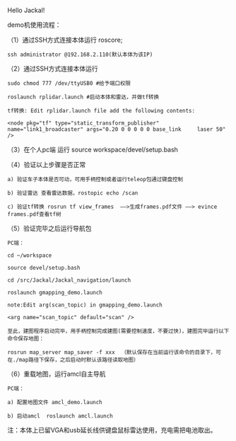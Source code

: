 Hello Jackal!

demo机使用流程：

（1）通过SSH方式连接本体运行 roscore;

    ssh administrator @192.168.2.110(默认本体为该IP)

（2）通过SSH方式连接本体运行 

    sudo chmod 777 /dev/ttyUSB0 #给予端口权限
	
	roslaunch rplidar.launch #启动本体和雷达，并做tf转换
    
    tf转换: Edit rplidar.launch file add the following contents:
    
    <node pkg="tf" type="static_transform_publisher" name="link1_broadcaster" args="0.20 0 0 0 0 0 base_link     laser 50" />
	
（3）在个人pc端 运行 source workspace/devel/setup.bash

（4）验证以上步骤是否正常

    a) 验证车子本体是否可动，可用手柄控制或者运行teleop包通过键盘控制
	
	b) 验证雷达 查看雷达数据，rostopic echo /scan
	
	c) 验证tf转换 rosrun tf view_frames  ——>生成frames.pdf文件 ——> evince frames.pdf查看tf树
	
（5）验证完毕之后运行导航包

    PC端：
	
	cd ~/workspace
	
	source devel/setup.bash
	
	cd /src/Jackal/Jackal_navigation/launch
	
	roslaunch gmapping_demo.launch
    
	note:Edit arg(scan_topic) in gmapping_demo.launch
    
    <arg name="scan_topic" default="scan" />
    
	至此，建图程序启动完毕，用手柄控制完成建图(需要控制速度，不要过快)，建图完毕运行以下命令保存地图：
	
	rosrun map_server map_saver -f xxx  （默认保存在当前运行该命令的目录下，可在./map路径下保存，之后启动时默认该路径读取地图）
	
（6）重载地图，运行amcl自主导航

    PC端：
	
	a) 配置地图文件 amcl_demo.launch
	
	b) 启动amcl  roslaunch amcl.launch

	
注：本体上已留VGA和usb延长线供键盘鼠标雷达使用，充电需把电池取出。
